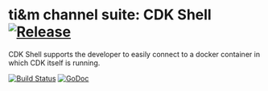 ti&amp;m channel suite: CDK Shell [![Release](https://img.shields.io/github/release/amarkwalder/cdk-shell.svg)](https://github.com/amarkwalder/cdk-shell/releases/latest)
===

CDK Shell supports the developer to easily connect to a docker container in which CDK itself is running.

[![Build Status](https://travis-ci.org/amarkwalder/cdk-shell.svg?branch=master)](https://travis-ci.org/amarkwalder/cdk-shell)
[![GoDoc](https://godoc.org/github.com/amarkwalder/cdk-shell?status.svg)](https://godoc.org/github.com/amarkwalder/cdk-shell)
